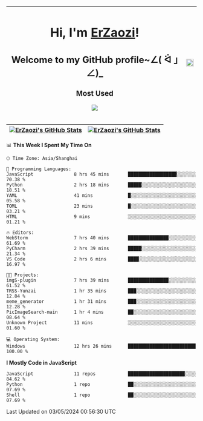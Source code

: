 |<h1>Hi, I'm <a href="https://github.com/erzaozi">ErZaozi</a>! </h1><h2>Welcome to my GitHub profile~∠( ᐛ 」∠)_</h2><p><h3>Most Used</h3><img src="https://skillicons.dev/icons?i=github,vscode,visualstudio,ubuntu,postman,pycharm,webstorm,git,docker"></p>|<img decoding="async" align=center src="https://cdn.jsdelivr.net/gh/erzaozi/erzaozi/image.gif" width="100%">|
| ----- | ----- |

| <a href="https://github.com/erzaozi"><img align="center" src="https://github-readme-stats.vercel.app/api/top-langs/?username=erzaozi&title_color=44cef6&text_color=4b5cc4&icon_color=2bbc8a&bg_color=white&langs_count=4&hide_border=true" alt="ErZaozi's GitHub Stats" /></a> | <a href="https://github.com/erzaozi"><img align="center" src="https://github-readme-stats.vercel.app/api?username=erzaozi&show_icons=true&line_height=27&count_private=true&title_color=44cef6&text_color=4b5cc4&icon_color=2bbc8a&bg_color=white&hide_border=true" alt="ErZaozi's GitHub Stats" /></a> |
| ----- | ----- |
<!--START_SECTION:waka-->
📊 **This Week I Spent My Time On** 

```text
🕑︎ Time Zone: Asia/Shanghai

💬 Programming Languages: 
JavaScript               8 hrs 45 mins       ██████████████████░░░░░░░   70.38 % 
Python                   2 hrs 18 mins       █████░░░░░░░░░░░░░░░░░░░░   18.51 % 
YAML                     41 mins             █░░░░░░░░░░░░░░░░░░░░░░░░   05.58 % 
TOML                     23 mins             █░░░░░░░░░░░░░░░░░░░░░░░░   03.21 % 
HTML                     9 mins              ░░░░░░░░░░░░░░░░░░░░░░░░░   01.21 % 

🔥 Editors: 
WebStorm                 7 hrs 40 mins       ███████████████░░░░░░░░░░   61.69 % 
PyCharm                  2 hrs 39 mins       █████░░░░░░░░░░░░░░░░░░░░   21.34 % 
VS Code                  2 hrs 6 mins        ████░░░░░░░░░░░░░░░░░░░░░   16.97 % 

🐱‍💻 Projects: 
imgS-plugin              7 hrs 39 mins       ███████████████░░░░░░░░░░   61.52 % 
TRSS-Yunzai              1 hr 35 mins        ███░░░░░░░░░░░░░░░░░░░░░░   12.84 % 
meme_generator           1 hr 31 mins        ███░░░░░░░░░░░░░░░░░░░░░░   12.28 % 
PicImageSearch-main      1 hr 4 mins         ██░░░░░░░░░░░░░░░░░░░░░░░   08.64 % 
Unknown Project          11 mins             ░░░░░░░░░░░░░░░░░░░░░░░░░   01.60 % 

💻 Operating System: 
Windows                  12 hrs 26 mins      █████████████████████████   100.00 % 
```

**I Mostly Code in JavaScript** 

```text
JavaScript               11 repos            █████████████████████░░░░   84.62 % 
Python                   1 repo              ██░░░░░░░░░░░░░░░░░░░░░░░   07.69 % 
Shell                    1 repo              ██░░░░░░░░░░░░░░░░░░░░░░░   07.69 % 
```




 Last Updated on 03/05/2024 00:56:30 UTC
<!--END_SECTION:waka-->
